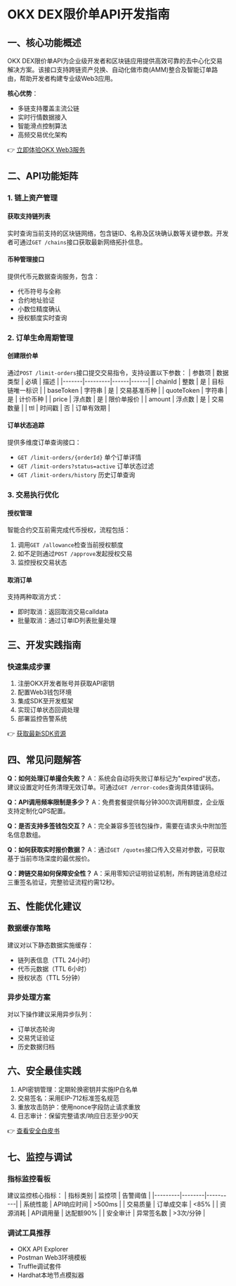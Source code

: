 # OKX DEX限价单API开发指南

## 一、核心功能概述

OKX DEX限价单API为企业级开发者和区块链应用提供高效可靠的去中心化交易解决方案。该接口支持跨链资产兑换、自动化做市商(AMM)整合及智能订单路由，帮助开发者构建专业级Web3应用。

**核心优势**：
- 多链支持覆盖主流公链
- 实时行情数据接入
- 智能滑点控制算法
- 高频交易优化架构

👉 [立即体验OKX Web3服务](https://bit.ly/okx_welcome)

## 二、API功能矩阵

### 1. 链上资产管理
#### 获取支持链列表
实时查询当前支持的区块链网络，包含链ID、名称及区块确认数等关键参数。开发者可通过`GET /chains`接口获取最新网络拓扑信息。

#### 币种管理接口
提供代币元数据查询服务，包含：
- 代币符号与全称
- 合约地址验证
- 小数位精度确认
- 授权额度实时查询

### 2. 订单生命周期管理
#### 创建限价单
通过`POST /limit-orders`接口提交交易指令，支持设置以下参数：
| 参数项 | 数据类型 | 必填 | 描述 |
|-------|---------|------|------|
| chainId | 整数 | 是 | 目标链唯一标识 |
| baseToken | 字符串 | 是 | 交易基准币种 |
| quoteToken | 字符串 | 是 | 计价币种 |
| price | 浮点数 | 是 | 限价单报价 |
| amount | 浮点数 | 是 | 交易数量 |
| ttl | 时间戳 | 否 | 订单有效期 |

#### 订单状态追踪
提供多维度订单查询接口：
- `GET /limit-orders/{orderId}` 单个订单详情
- `GET /limit-orders?status=active` 订单状态过滤
- `GET /limit-orders/history` 历史订单查询

### 3. 交易执行优化
#### 授权管理
智能合约交互前需完成代币授权，流程包括：
1. 调用`GET /allowance`检查当前授权额度
2. 如不足则通过`POST /approve`发起授权交易
3. 监控授权交易状态

#### 取消订单
支持两种取消方式：
- 即时取消：返回取消交易calldata
- 批量取消：通过订单ID列表批量处理

## 三、开发实践指南

### 快速集成步骤
1. 注册OKX开发者账号并获取API密钥
2. 配置Web3钱包环境
3. 集成SDK至开发框架
4. 实现订单状态回调处理
5. 部署监控告警系统

👉 [获取最新SDK资源](https://bit.ly/okx_welcome)

## 四、常见问题解答

**Q：如何处理订单撮合失败？**
A：系统会自动将失败订单标记为"expired"状态，建议设置定时任务清理无效订单。可通过`GET /error-codes`查询具体错误码。

**Q：API调用频率限制是多少？**
A：免费套餐提供每分钟300次调用额度，企业版支持定制化QPS配置。

**Q：是否支持多签钱包交互？**
A：完全兼容多签钱包操作，需要在请求头中附加签名信息数组。

**Q：如何获取实时报价数据？**
A：通过`GET /quotes`接口传入交易对参数，可获取基于当前市场深度的最优报价。

**Q：跨链交易如何保障安全性？**
A：采用零知识证明验证机制，所有跨链消息经过三重签名验证，完整验证流程约需12秒。

## 五、性能优化建议

### 数据缓存策略
建议对以下静态数据实施缓存：
- 链列表信息（TTL 24小时）
- 代币元数据（TTL 6小时）
- 授权状态（TTL 5分钟）

### 异步处理方案
对以下操作建议采用异步队列：
- 订单状态轮询
- 交易凭证验证
- 历史数据归档

## 六、安全最佳实践

1. API密钥管理：定期轮换密钥并实施IP白名单
2. 交易签名：采用EIP-712标准签名规范
3. 重放攻击防护：使用nonce字段防止请求重放
4. 日志审计：保留完整请求/响应日志至少90天

👉 [查看安全白皮书](https://bit.ly/okx_welcome)

## 七、监控与调试

### 指标监控看板
建议监控核心指标：
| 指标类别 | 监控项 | 告警阈值 |
|---------|--------|----------|
| 系统性能 | API响应时间 | >500ms |
| 交易质量 | 订单成交率 | <85% |
| 资源消耗 | API调用量 | 达配额90% |
| 安全审计 | 异常签名数 | >3次/分钟 |

### 调试工具推荐
- OKX API Explorer
- Postman Web3环境模板
- Truffle调试套件
- Hardhat本地节点模拟器
